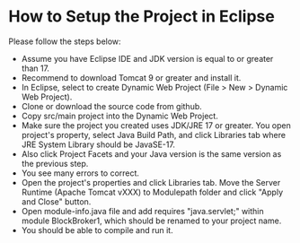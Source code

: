 # How to Setup the Project in Eclipse

Please follow the steps below:
- Assume you have Eclipse IDE and JDK version is equal to or greater than 17.
- Recommend to download Tomcat 9 or greater and install it.
- In Eclipse, select to create Dynamic Web Project (File > New > Dynamic Web Project).
- Clone or download the source code from  github.
- Copy src/main project into the Dynamic Web Project.
- Make sure the project you created uses JDK/JRE 17 or greater. You open project's property, select Java Build Path, and click Libraries tab where JRE System Library should be JavaSE-17.
- Also click Project Facets and your Java version is the same version as the previous step.
- You see many errors to correct.
- Open the project's properties and click Libraries tab. Move the Server Runtime (Apache Tomcat vXXX) to Modulepath folder and click "Apply and Close" button.
- Open module-info.java file and add requires "java.servlet;" within module BlockBroker1, which should be renamed to your project name.
- You should be able to compile and run it.
